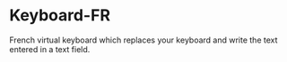 # Keyboard-FR
 French virtual keyboard which replaces your keyboard and write the text entered in a text field.
